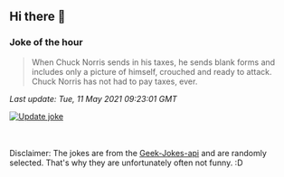 ## Hi there 👋

### Joke of the hour
<!-- joke -->
>When Chuck Norris sends in his taxes, he sends blank forms and includes only a picture of himself, crouched and ready to attack. Chuck Norris has not had to pay taxes, ever.
<!-- /joke -->

*Last update: Tue, 11 May 2021 09:23:01 GMT*

[![Update joke](https://github.com/nclskfm/nclskfm/actions/workflows/joke.yml/badge.svg)](https://github.com/nclskfm/nclskfm/actions/workflows/joke.yml)

<br><br>
Disclaimer: The jokes are from the [Geek-Jokes-api](https://github.com/sameerkumar18/geek-joke-api) and are randomly selected. That's why they are unfortunately often not funny. :D
